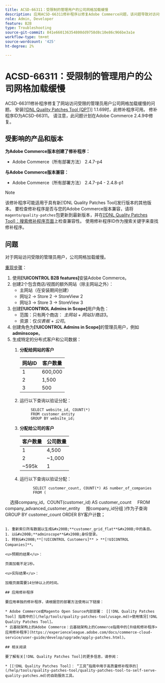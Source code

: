 ```yaml
---
title: ACSD-66311：受限制的管理用户的公司网格加载缓慢
description: 应用ACSD-66311修补程序以修复Adobe Commerce问题，该问题导致对访问受限网站的管理员用户使用公司网格加载缓慢。
role: Admin, Developer
feature: B2B
type: Troubleshooting
source-git-commit: 841e660136354800dd9758d8c10e86c966be3a1e
workflow-type: tm+mt
source-wordcount: '425'
ht-degree: 2%

---
```



# ACSD-66311：受限制的管理用户的公司网格加载缓慢

ACSD-66311修补程序修复了网站访问受限的管理员用户公司网格加载缓慢的问题。 安装[[!DNL Quality Patches Tool (QPT)]](/help/tools/quality-patches-tool/quality-patches-tool-to-self-serve-quality-patches.md) 1.1.69时，此修补程序可用。 修补程序ID为ACSD-66311。 请注意，此问题计划在Adobe Commerce 2.4.9中修复。

## 受影响的产品和版本

**为Adobe Commerce版本创建了修补程序：**

* Adobe Commerce（所有部署方法） 2.4.7-p4

**与Adobe Commerce版本兼容：**

* Adobe Commerce（所有部署方法） 2.4.7-p4 - 2.4.8-p1

>[!NOTE]
>
>该修补程序可能适用于具有新[!DNL Quality Patches Tool]发行版本的其他版本。 要检查修补程序是否与您的Adobe Commerce版本兼容，请将`magento/quality-patches`包更新到最新版本，并在[[!DNL Quality Patches Tool]：搜索修补程序页面](https://experienceleague.adobe.com/tools/commerce-quality-patches/index.html)上检查兼容性。 使用修补程序ID作为搜索关键字来查找修补程序。

## 问题

对于网站访问受限的管理员用户，公司网格加载缓慢。

<u>重现步骤</u>：

1. 使用&#x200B;**[!UICONTROL B2B features]**&#x200B;安装Adobe Commerce。
1. 创建2个包含商店/视图的额外网站（除主网站之外）：
   * 主网站（在安装期间创建）
   * 网址2 → Store 2 → StoreView 2
   * 网址3 → Store 3 → StoreView 3
1. 创建&#x200B;**[!UICONTROL Admins in Scope]**&#x200B;用户角色：
   * 范围：只有两个商店： *主网站* + *网站3/商店3*。
   * 资源：仅&#x200B;*仪表板* + *公司*。
1. 创建角色为&#x200B;**[!UICONTROL Admins in Scope]**&#x200B;的管理员用户，例如&#x200B;**adminscope**。
1. 生成特定的分布式客户和公司数据：
   1. **分配给网站的客户**

      | 网站ID | 客户数量 |
      |------------|---------------------|
      | 1 | 600,000 |
      | 2 | 1,500 |
      | 3 | 500 |


   1. 运行以下查询以验证分配：

      ```
           SELECT website_id, COUNT(*) 
           FROM customer_entity 
           GROUP BY website_id; 
      ```

   1. **分配给公司的客户**

      | 客户数量 | 公司数量 |
      |---------------------|---------------------|
      | 1 | 4,500 |
      | 2 | ~1,000 |
      | ~595k | 1 |

   1. 运行以下查询以验证分配：

      ```
            SELECT customer_count, COUNT(*) AS number_of_companies
            FROM (
      
            选择company_id，COUNT(customer_id) AS customer_count
            FROM company_advanced_customer_entity
            按company_id分组
)作为子查询
GROUP BY customer_count
ORDER BY客户计数；
```

1. 重新索引所有数据以生成&#x200B;**customer_grid_flat**&#x200B;中的条目。
1. 以&#x200B;**adminscope**&#x200B;身份登录。
1. 转到&#x200B;**[!UICONTROL Customers]** > **[!UICONTROL Companies]**。

<u>预期的结果</u>：

页面加载不足1秒。

<u>实际结果</u>：

加载页面需要14分钟以上的时间。

## 应用修补程序

要应用单独的修补程序，请根据您的部署方法使用以下链接：

* Adobe Commerce或Magento Open Source内部部署： [[!DNL Quality Patches Tool] 指南中的](/help/tools/quality-patches-tool/usage.md)>使用情况[!DNL Quality Patches Tool]。
* 云基础架构上的Adobe Commerce：云基础架构上的Commerce指南中的[升级和修补程序>应用修补程序](https://experienceleague.adobe.com/docs/commerce-cloud-service/user-guide/develop/upgrade/apply-patches.html)。

## 相关阅读

要了解有关[!DNL Quality Patches Tool]的更多信息，请参阅：

* [[!DNL Quality Patches Tool]： “工具”指南中用于高质量修补程序的](/help/tools/quality-patches-tool/quality-patches-tool-to-self-serve-quality-patches.md)的自助服务工具。
